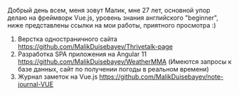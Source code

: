 Добрый день всем, меня зовут Малик, мне 27 лет, основной упор делаю на фреймворк Vue.js, уровень знания английского "beginner",
ниже представлены ссылки на мои работы, приятного просмотра :)

1) Верстка одностраничного сайта https://github.com/MalikDuisebayev/Thrivetalk-page
2) Разработка SPA приложения на Angular 11 https://github.com/MalikDuisebayev/WeatherMMA (Имеются запросы к базе данных, сайт по получении погоды в реальном времени)
3) Журнал заметок на Vue.js https://github.com/MalikDuisebayev/note-journal-VUE
